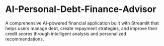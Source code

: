 # AI-Personal-Debt-Finance-Advisor
A comprehensive AI-powered financial application built with Streamlit that helps users manage debt, create repayment strategies, and improve their credit scores through intelligent analysis and personalized recommendations.

